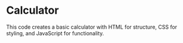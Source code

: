 # Calculator
This code creates a basic calculator with HTML for structure, CSS for styling, and JavaScript for functionality. 
